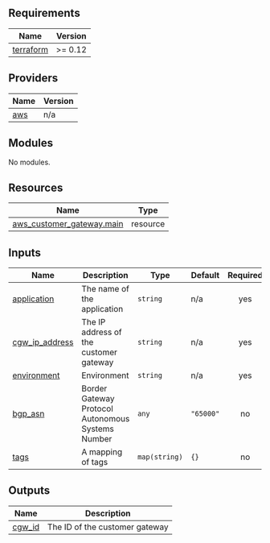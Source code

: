 <!-- BEGIN_TF_DOCS -->
## Requirements

| Name | Version |
|------|---------|
| <a name="requirement_terraform"></a> [terraform](#requirement\_terraform) | >= 0.12 |

## Providers

| Name | Version |
|------|---------|
| <a name="provider_aws"></a> [aws](#provider\_aws) | n/a |

## Modules

No modules.

## Resources

| Name | Type |
|------|------|
| [aws_customer_gateway.main](https://registry.terraform.io/providers/hashicorp/aws/latest/docs/resources/customer_gateway) | resource |

## Inputs

| Name | Description | Type | Default | Required |
|------|-------------|------|---------|:--------:|
| <a name="input_application"></a> [application](#input\_application) | The name of the application | `string` | n/a | yes |
| <a name="input_cgw_ip_address"></a> [cgw\_ip\_address](#input\_cgw\_ip\_address) | The IP address of the customer gateway | `string` | n/a | yes |
| <a name="input_environment"></a> [environment](#input\_environment) | Environment | `string` | n/a | yes |
| <a name="input_bgp_asn"></a> [bgp\_asn](#input\_bgp\_asn) | Border Gateway Protocol Autonomous Systems Number | `any` | `"65000"` | no |
| <a name="input_tags"></a> [tags](#input\_tags) | A mapping of tags | `map(string)` | `{}` | no |

## Outputs

| Name | Description |
|------|-------------|
| <a name="output_cgw_id"></a> [cgw\_id](#output\_cgw\_id) | The ID of the customer gateway |
<!-- END_TF_DOCS -->